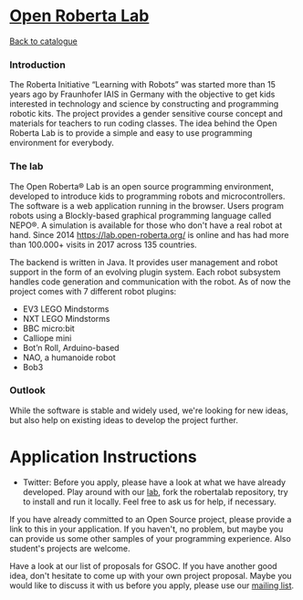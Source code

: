 
# [Open Roberta Lab](https://www.open-roberta.org/)

[Back to catalogue](../README.md#open-roberta-lab)

### Introduction
The Roberta Initiative “Learning with Robots” was started more than 15 years ago by Fraunhofer IAIS in Germany with the objective to get kids interested in technology and science by constructing and programming robotic kits. The project provides a gender sensitive course concept and materials for teachers to run coding classes. The idea behind the Open Roberta Lab is to provide a simple and easy to use programming environment for everybody.

### The lab
The Open Roberta® Lab is an open source programming environment, developed to introduce kids to programming robots and microcontrollers. The software is a web application running in the browser. Users program robots using a Blockly-based graphical programming language called NEPO®. A simulation is available for those who don't have a real robot at hand. Since 2014 <https://lab.open-roberta.org/> is online and has had more than 100.000+ visits in 2017 across 135 countries.

The backend is written in Java. It provides user management and robot support in the form of an evolving plugin system. Each robot subsystem handles code generation and communication with the robot. As of now the project comes with 7 different robot plugins:
* EV3 LEGO Mindstorms 
* NXT LEGO Mindstorms
* BBC micro:bit 
* Calliope mini
* Bot’n Roll, Arduino-based
* NAO, a humanoide robot
* Bob3

### Outlook
While the software is stable and widely used, we're looking for new ideas, but also help on existing ideas to develop the project further.

# Application Instructions

* Twitter: Before you apply, please have a look at what we have already developed. Play around with our [lab](https://lab.open-roberta.org), fork the robertalab repository, try to install and run it locally. Feel free to ask us for help, if necessary.

If you have already committed to an Open Source project, please provide a link to this in your application. If you haven't, no problem, but maybe you can provide us some other samples of your programming experience. Also student's projects are welcome.

Have a look at our list of proposals for GSOC. If you have another good idea, don't hesitate to come up with your own project proposal. Maybe you would like to discuss it with us before you apply, please use our [mailing list](https://groups.google.com/forum/#!forum/open-roberta).